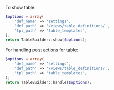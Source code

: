 To show table:
```php
$options = array(
    'def_name' => 'settings',
    'def_path' => '/views/table_definitions/',
    'tpl_path' => 'table_templates',
);
return TableBuilder::show($options);
```

For handling post actions for table:
```php
$options = array(
    'def_name' => 'settings',
    'def_path' => '/views/table_definitions/',
    'tpl_path' => 'table_templates',
);
return TableBuilder::handle($options);
```

